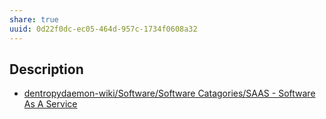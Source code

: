 ```yaml
---
share: true
uuid: 0d22f0dc-ec05-464d-957c-1734f0608a32
---
```

## Description

* [dentropydaemon-wiki/Software/Software Catagories/SAAS - Software As A Service](/undefined)
